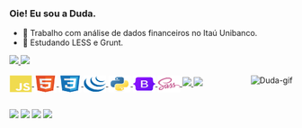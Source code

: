 ### Oie! Eu sou a Duda.

- 🔭 Trabalho com análise de dados financeiros no Itaú Unibanco.
- 🌱 Estudando LESS e Grunt.

<div>
  <a href="https://github.com/eduardatavars">
  <img height="180cm" src="https://github-readme-stats.vercel.app/api?username=eduardatavars&show_icons=true&theme=radical"/>
  <img height="180cm" src="https://github-readme-stats.vercel.app/api/top-langs/?username=eduardatavars&layout=compact&langs_count=16&theme=radical"/>
</div>

<div style="display: inline_block"><br>
  <img align="center" alt="Duda-Js" height="30" width="40" src="https://raw.githubusercontent.com/devicons/devicon/master/icons/javascript/javascript-plain.svg">
  <img align="center" alt="Duda-HTML" height="30" width="40" src="https://raw.githubusercontent.com/devicons/devicon/master/icons/html5/html5-original.svg">
  <img align="center" alt="Duda-CSS" height="30" width="40" src="https://raw.githubusercontent.com/devicons/devicon/master/icons/css3/css3-original.svg">
  <img align="center" alt="Duda-jQuery" height="30" width="40" src="https://raw.githubusercontent.com/devicons/devicon/master/icons/jquery/jquery-original.svg">
  <img align="center" alt="Duda-Python" height="30" width="40" src="https://raw.githubusercontent.com/devicons/devicon/master/icons/python/python-original.svg">
  <img align="center" alt="Duda-Bootstrap" height="30" width="40" src="https://raw.githubusercontent.com/devicons/devicon/master/icons/bootstrap/bootstrap-original.svg">
  <img align="center" alt="Duda-Sass" height="30" width="40" src="https://raw.githubusercontent.com/devicons/devicon/master/icons/sass/sass-original.svg"> 
  <img src="https://cdn.jsdelivr.net/gh/devicons/devicon@latest/icons/gulp/gulp-plain.svg" />
  <img src="https://cdn.jsdelivr.net/gh/devicons/devicon@latest/icons/less/less-plain-wordmark.svg" />
  <img align="right" height="150" alt="Duda-gif" src="https://i.picasion.com/pic92/15f9268bbafabed85dbe418343500abd.gif">
</div>

 ##
 
<div> 
  <a href="https://instagram.com/eduardatavars" target="_blank"><img src="https://img.shields.io/badge/-Instagram-%23E4405F?style=for-the-badge&logo=instagram&logoColor=white" target="_blank"></a>
 	<a href="https://www.twitch.tv/poxadudis" target="_blank"><img src="https://img.shields.io/badge/Twitch-9146FF?style=for-the-badge&logo=twitch&logoColor=white" target="_blank"></a>
  <a href = "mailto:mariaeduardtavares@gmail.com"><img src="https://img.shields.io/badge/-Gmail-%23333?style=for-the-badge&logo=gmail&logoColor=white" target="_blank"></a>
  <a href="https://www.linkedin.com/in/eduardatavars/" target="_blank"><img src="https://img.shields.io/badge/-LinkedIn-%230077B5?style=for-the-badge&logo=linkedin&logoColor=white" target="_blank"></a>   
</div>

<!--
![Snake animation](https://github.com/eduardatavars/eduardatavars/blob/output/github-contribution-grid-snake.svg)
-->
